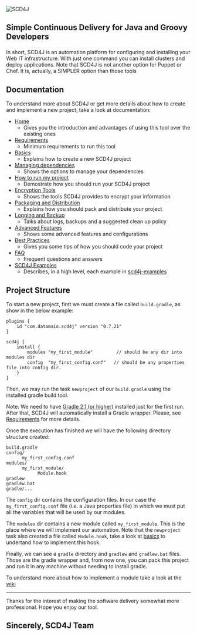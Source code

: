 ![SCD4J](https://avatars0.githubusercontent.com/u/9500996?v=3&s=80) 

Simple Continuous Delivery for Java and Groovy Developers</p>
-------------

In short, SCD4J is an automation platform for configuring and installing your Web IT infrastructure. With just one command you can install clusters and deploy applications. Note that SCD4J is not another option for Puppet or Chef. It is, actually, a SIMPLER option than those tools 


Documentation
-----------

To understand more about SCD4J or get more details about how to create and implement a new project, take a look at documentation:

* [Home](https://github.com/scd4j/gradle-plugins/wiki)
    * Gives you the introduction and advantages of using this tool over the existing ones 
* [Requirements](https://github.com/scd4j/gradle-plugins/wiki/01.-Requirements)
    * Minimum requirements to run this tool 
* [Basics](https://github.com/scd4j/gradle-plugins/wiki/02.-Basics)
    * Explains how to create a new SCD4J project 
* [Managing dependencies](https://github.com/scd4j/gradle-plugins/wiki/03.-Managing-dependencies)
    * Shows the options to manage your dependencies 
* [How to run my project](https://github.com/scd4j/gradle-plugins/wiki/04.-How-to-run-my-project)
    * Demostrate how you should run your SCD4J project
* [Encryption Tools](https://github.com/scd4j/gradle-plugins/wiki/05.-Encryption-Tools)
    * Shows the tools SCD4J provides to encrypt your information
* [Packaging and Distribution](https://github.com/scd4j/gradle-plugins/wiki/06.-Packaging-and-Distribution)
    * Explains how you should pack and distribute your project 
* [Logging and Backup](https://github.com/scd4j/gradle-plugins/wiki/07.-Logging-and-Backup)
    * Talks about logs, backups and a suggested clean up policy
* [Advanced Features](https://github.com/scd4j/gradle-plugins/wiki/08.-Advanced-Features)
    * Shows some advanced features and configurations
* [Best Practices](https://github.com/scd4j/gradle-plugins/wiki/09.-Best-Practices)
    * Gives you some tips of how you should code your project 
* [FAQ](https://github.com/scd4j/gradle-plugins/wiki/10.-FAQ)
    * Frequent questions and answers
* [SCD4J Examples](https://github.com/scd4j/gradle-plugins/wiki/11.-SCD4J-Examples)
    * Describes, in a high level, each example in [scd4j-examples](https://github.com/scd4j/gradle-plugins/tree/master/scd4j-examples)


Project Structure
-------------

To start a new project, first we must create a file called `build.gradle`, as show in the below example:

```
plugins {
    id "com.datamaio.scd4j" version "0.7.21"
}

scd4j {
    install {
        modules "my_first_module"         // should be any dir into modules dir
        config  "my_first_config.conf"	 // should be any properties file into config dir.
    }
}
```

Then, we may run the task `newproject` of our `build.gradle` using the installed gradle build tool. 

Note: We need to have [Gradle 2.1 (or higher)](https://services.gradle.org/distributions/gradle-2.2.1-all.zip) installed just for the first run. After that, SCD4J will automatically install a Gradle wrapper. Please, see [Requirements](https://github.com/scd4j/gradle-plugins/wiki/01.-Requirements) for more details.

Once the execution has finished we will have the following directory structure created:

```
build.gradle
config/
      my_first_config.conf
modules/
      my_first_module/
            Module.hook
gradlew
gradlew.bat
gradle/...
```

The `config` dir contains the configuration files. In our case the `my_first_config.conf` file (i.e. a Java properties file) in which we must put all the variables that will be used by our modules.

The `modules` dir contains a new module called `my_first_module`. This is the place where we will implement our automation. Note that the `newproject` task also created a file called `Module.hook`, take a look at [basics](https://github.com/scd4j/gradle-plugins/wiki/02.-Basics) to undertand how to implement this hook.

Finally, we can see a `gradle` directory and `gradlew` and `gradlew.bat` files. Those are the gradle wrapper and, from now one, you can pack this project and run it in any machine without needing to install gradle.

To understand more about how to implement a module take a look at the [wiki](https://github.com/scd4j/gradle-plugins/wiki/02.-Basics)

-----------

Thanks for the interest of making the software delivery somewhat more professional. Hope you enjoy our tool.

Sincerely, SCD4J Team
-
